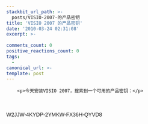 ```yaml
---
stackbit_url_path: >-
  posts/VISIO-2007-的产品密钥
title: 'VISIO 2007 的产品密钥'
date: '2010-03-24 02:31:08'
excerpt: >-
  
comments_count: 0
positive_reactions_count: 0
tags: 
  - 
canonical_url: >-
template: post
---
```


        <p>今天安装VISIO 2007，搜索到一个可用的产品密钥：</p>
<p>&nbsp;</p>
<pre style="margin-top: 0px; margin-right: 0px; margin-bottom: 0px; margin-left: 0px; padding-top: 0px; padding-right: 0px; padding-bottom: 0px; padding-left: 0px; font-weight: normal; zoom: 1; white-space: pre-wrap; word-wrap: break-word; font-size: 14px; line-height: 22px; font-family: Arial; ">W2JJW-4KYDP-2YMKW-FX36H-QYVD8</pre>
<p>&nbsp;</p>
      